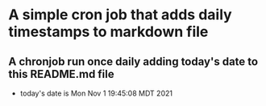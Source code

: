 A simple cron job that adds daily timestamps to markdown file
============================================================
## A chronjob run once daily adding today's date to this README.md file
* today's date is Mon Nov  1 19:45:08 MDT 2021
